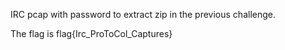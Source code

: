 IRC pcap with password to extract zip in the previous challenge.

The flag is flag{Irc_ProToCol_Captures}
